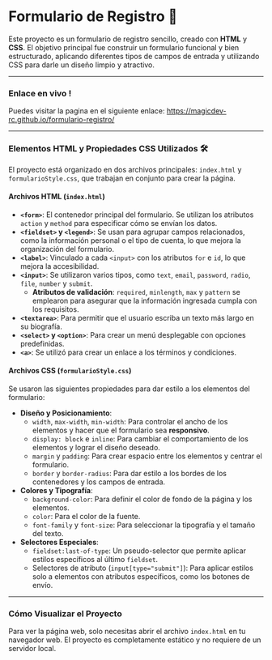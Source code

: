 # Formulario de Registro 📝

Este proyecto es un formulario de registro sencillo, creado con **HTML** y **CSS**. El objetivo principal fue construir un formulario funcional y bien estructurado, aplicando diferentes tipos de campos de entrada y utilizando CSS para darle un diseño limpio y atractivo.

---

### Enlace en vivo !

Puedes visitar la pagina en el siguiente enlace: https://magicdev-rc.github.io/formulario-registro/

---

### Elementos HTML y Propiedades CSS Utilizados 🛠️

El proyecto está organizado en dos archivos principales: `index.html` y `formularioStyle.css`, que trabajan en conjunto para crear la página.

#### Archivos HTML (`index.html`)

* **`<form>`**: El contenedor principal del formulario. Se utilizan los atributos `action` y `method` para especificar cómo se envían los datos.
* **`<fieldset>` y `<legend>`**: Se usan para agrupar campos relacionados, como la información personal o el tipo de cuenta, lo que mejora la organización del formulario.
* **`<label>`**: Vinculado a cada `<input>` con los atributos `for` e `id`, lo que mejora la accesibilidad.
* **`<input>`**: Se utilizaron varios tipos, como `text`, `email`, `password`, `radio`, `file`, `number` y `submit`.
    * **Atributos de validación**: `required`, `minlength`, `max` y `pattern` se emplearon para asegurar que la información ingresada cumpla con los requisitos.
* **`<textarea>`**: Para permitir que el usuario escriba un texto más largo en su biografía.
* **`<select>` y `<option>`**: Para crear un menú desplegable con opciones predefinidas.
* **`<a>`**: Se utilizó para crear un enlace a los términos y condiciones.

#### Archivos CSS (`formularioStyle.css`)

Se usaron las siguientes propiedades para dar estilo a los elementos del formulario:
* **Diseño y Posicionamiento**:
    * `width`, `max-width`, `min-width`: Para controlar el ancho de los elementos y hacer que el formulario sea **responsivo**.
    * `display: block` e `inline`: Para cambiar el comportamiento de los elementos y lograr el diseño deseado.
    * `margin` y `padding`: Para crear espacio entre los elementos y centrar el formulario.
    * `border` y `border-radius`: Para dar estilo a los bordes de los contenedores y los campos de entrada.
* **Colores y Tipografía**:
    * `background-color`: Para definir el color de fondo de la página y los elementos.
    * `color`: Para el color de la fuente.
    * `font-family` y `font-size`: Para seleccionar la tipografía y el tamaño del texto.
* **Selectores Especiales**:
    * `fieldset:last-of-type`: Un pseudo-selector que permite aplicar estilos específicos al último `fieldset`.
    * Selectores de atributo (`input[type="submit"]`): Para aplicar estilos solo a elementos con atributos específicos, como los botones de envío.

---

### Cómo Visualizar el Proyecto

Para ver la página web, solo necesitas abrir el archivo `index.html` en tu navegador web. El proyecto es completamente estático y no requiere de un servidor local.
